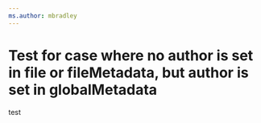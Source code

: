 ```yaml
---
ms.author: mbradley
---
```

# Test for case where no author is set in file or fileMetadata, but author is set in globalMetadata
test
